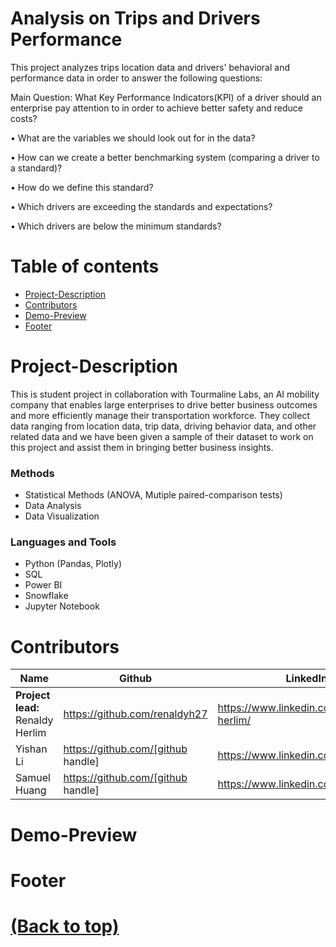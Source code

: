 # Analysis on Trips and Drivers Performance

This project analyzes trips location data and drivers' behavioral and performance data in order to answer the following questions:

Main Question: What Key Performance Indicators(KPI) of a driver should an enterprise pay attention to in order to achieve better safety and reduce costs?	

• What are the variables we should look out for in the data?

• How can we create a better benchmarking system (comparing a driver to a standard)?     

• How do we define this standard? 

• Which drivers are exceeding the standards and expectations? 

• Which drivers are below the minimum standards?		

# Table of contents

- [Project-Description](#project-description)
- [Contributors](#contributors)
- [Demo-Preview](#demo-preview)
- [Footer](#footer)

# Project-Description
This is student project in collaboration with Tourmaline Labs, an AI mobility company that enables large enterprises to drive better business outcomes and more efficiently manage their transportation workforce. They collect data ranging from location data, trip data, driving behavior data, and other related data and we have been given a sample of their dataset to work on this project and assist them in bringing better business insights.

### Methods
- Statistical Methods (ANOVA, Mutiple paired-comparison tests)
- Data Analysis 
- Data Visualization

### Languages and Tools
- Python (Pandas, Plotly)
- SQL
- Power BI
- Snowflake
- Jupyter Notebook

# Contributors

| Name                            | Github                             | LinkedIn                                    |
| ------------------------------- | ---------------------------------- | ------------------------------------------- |
| **Project lead:** Renaldy Herlim | https://github.com/renaldyh27      | https://www.linkedin.com/in/renaldy-herlim/ |
| Yishan Li                       | https://github.com/[github handle] | https://www.linkedin.com/                   |
| Samuel Huang                    | https://github.com/[github handle] | https://www.linkedin.com/                   |

# Demo-Preview

# Footer


[(Back to top)](#table-of-contents)
=======
